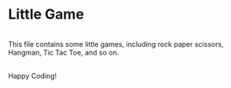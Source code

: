 # Little Game

<br/>This file contains some little games, including rock paper scissors, Hangman, Tic Tac Toe, and so on.

<br/>Happy Coding!
